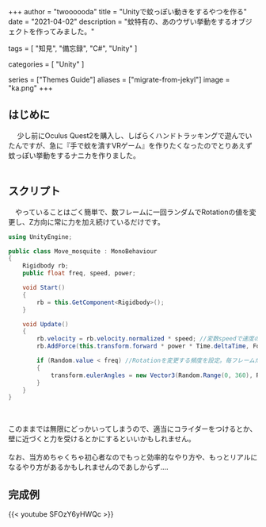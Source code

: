 +++
author = "twoooooda"
title = "Unityで蚊っぽい動きをするやつを作る"
date = "2021-04-02"
description = "蚊特有の、あのウザい挙動をするオブジェクトを作ってみました。"

tags = [
    "知見",
    "備忘録",
    "C#",
    "Unity"
]

categories = [
    "Unity"
]

series = ["Themes Guide"]
aliases = ["migrate-from-jekyl"]
image = "ka.png"
+++

## はじめに
　 少し前にOculus Quest2を購入し、しばらくハンドトラッキングで遊んでいたんですが、急に『手で蚊を潰すVRゲーム』を作りたくなったのでとりあえず蚊っぽい挙動をするナニカを作りました。 
<br> 
<br>

## スクリプト
　やっていることはごく簡単で、数フレームに一回ランダムでRotationの値を変更し、Z方向に常に力を加え続けているだけです。

```cs:Move_mosquite.cs
using UnityEngine;

public class Move_mosquite : MonoBehaviour
{
    Rigidbody rb;
    public float freq, speed, power;

    void Start()
    {
        rb = this.GetComponent<Rigidbody>();
    }

    void Update()
    {
        rb.velocity = rb.velocity.normalized * speed; //変数speedで速度の設定
        rb.AddForce(this.transform.forward * power * Time.deltaTime, ForceMode.Force); //Z方向(forward)に力を加え続ける

        if (Random.value < freq) //Rotationを変更する頻度を設定。毎フレームだと頻繁過ぎるので。
        {
            transform.eulerAngles = new Vector3(Random.Range(0, 360), Random.Range(0, 360), Random.Range(0, 360));
        }
    }
}
``` 
<br>

このままでは無限にどっかいってしまうので、適当にコライダーをつけるとか、壁に近づくと力を受けるとかにするといいかもしれません。<br>
<br>
なお、当方めちゃくちゃ初心者なのでもっと効率的なやり方や、もっとリアルになるやり方があるかもしれませんのであしからず....

## 完成例

{{< youtube SFOzY6yHWQc >}} 

<br>
<br>
<br>


